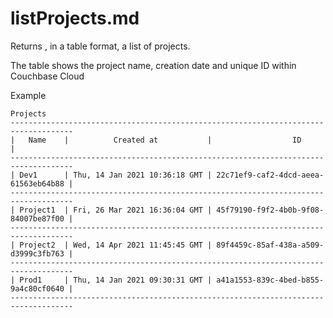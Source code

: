 # listProjects.md
Returns , in a table format, a list of projects.  

The table shows the project name, creation date and unique ID within Couchbase Cloud

Example


```
Projects
------------------------------------------------------------------------------------
|   Name    |          Created at           |                  ID                  |
------------------------------------------------------------------------------------
| Dev1      | Thu, 14 Jan 2021 10:36:18 GMT | 22c71ef9-caf2-4dcd-aeea-61563eb64b88 |
------------------------------------------------------------------------------------
| Project1  | Fri, 26 Mar 2021 16:36:04 GMT | 45f79190-f9f2-4b0b-9f08-84007be87f00 |
------------------------------------------------------------------------------------
| Project2  | Wed, 14 Apr 2021 11:45:45 GMT | 89f4459c-85af-438a-a509-d3999c3fb763 |
------------------------------------------------------------------------------------
| Prod1     | Thu, 14 Jan 2021 09:30:31 GMT | a41a1553-839c-4bed-b855-9a4c80cf0640 |
------------------------------------------------------------------------------------
```
